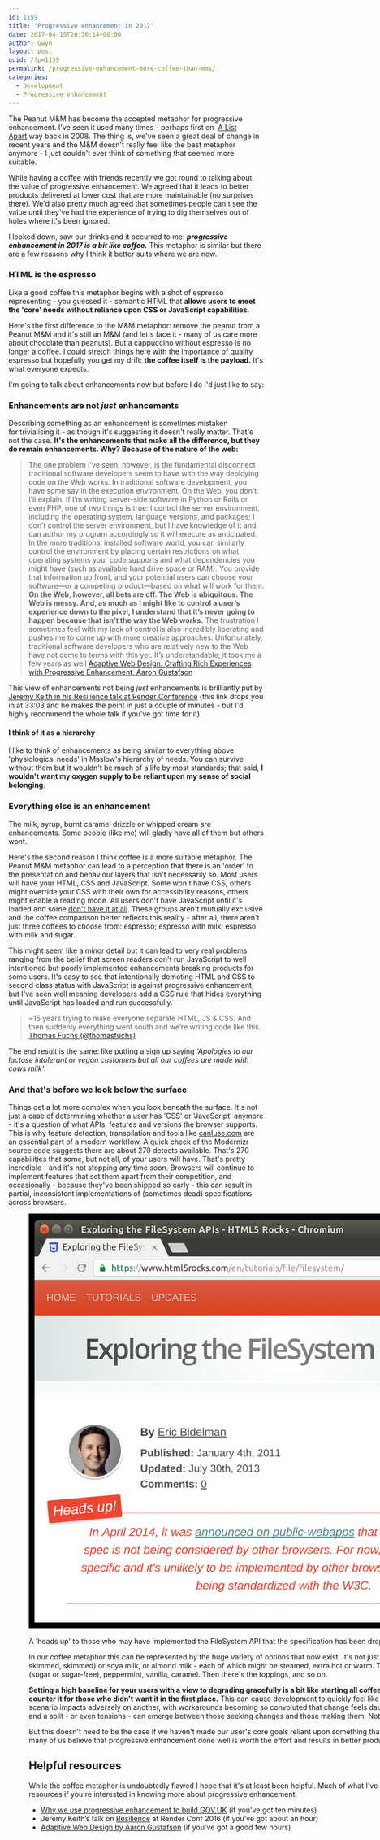 ```yaml
---
id: 1159
title: 'Progressive enhancement in 2017'
date: 2017-04-15T20:36:14+00:00
author: Gwyn
layout: post
guid: /?p=1159
permalink: /progressive-enhancement-more-coffee-than-mms/
categories:
  - Development
  - Progressive enhancement
---
```

The Peanut M&M has become the accepted metaphor for progressive enhancement. I've seen it used many times - perhaps first on  [A List Apart](https://alistapart.com/article/understandingprogressiveenhancement) way back in 2008. The thing is, we've seen a great deal of change in recent years and the M&M doesn't really feel like the best metaphor anymore - I just couldn't ever think of something that seemed more suitable.

While having a coffee with friends recently we got round to talking about the value of progressive enhancement. We agreed that it leads to better products delivered at lower cost that are more maintainable (no surprises there). We'd also pretty much agreed that sometimes people can't see the value until they've had the experience of trying to dig themselves out of holes where it's been ignored.

I looked down, saw our drinks and it occurred to me: **_progressive enhancement in 2017 is a bit like coffee._** This metaphor is similar but there are a few reasons why I think it better suits where we are now.

### HTML is the espresso

Like a good coffee this metaphor begins with a shot of espresso representing - you guessed it - semantic HTML that **allows users to meet the 'core' needs without reliance upon CSS or JavaScript capabilities**.

Here's the first difference to the M&M metaphor: remove the peanut from a Peanut M&M and it's still an M&M (and let's face it - many of us care more about chocolate than peanuts). But a cappuccino without espresso is no longer a coffee. I could stretch things here with the importance of quality espresso but hopefully you get my drift: **the coffee itself is the payload.** It's what everyone expects.

I'm going to talk about enhancements now but before I do I'd just like to say:

### Enhancements are not _just_ enhancements

Describing something as an enhancement is sometimes mistaken for trivialising it - as though it's suggesting it doesn't really matter. That's not the case. **It's the enhancements that make all the difference, but they do remain enhancements. Why? Because of the nature of the web:**

  > The one problem I’ve seen, however, is the fundamental disconnect traditional software developers seem to have with the way deploying code on the Web works. In traditional software development, you have some say in the execution environment. On the Web, you don’t. I’ll explain. If I’m writing server-side software in Python or Rails or even PHP, one of two things is true: I control the server environment, including the operating system, language versions, and packages; I don’t control the server environment, but I have knowledge of it and can author my program accordingly so it will execute as anticipated. In the more traditional installed software world, you can similarly control the environment by placing certain restrictions on what operating systems your code supports and what dependencies you might have (such as available hard drive space or RAM). You provide that information up front, and your potential users can choose your software—or a competing product—based on what will work for them. <strong>On the Web, however, all bets are off. The Web is ubiquitous. The Web is messy. And, as much as I might like to control a user’s experience down to the pixel, I understand that it’s never going to happen because that isn’t the way the Web works.</strong> The frustration I sometimes feel with my lack of control is also incredibly liberating and pushes me to come up with more creative approaches. Unfortunately, traditional software developers who are relatively new to the Web have not come to terms with this yet. It’s understandable; it took me a few years as well [Adaptive Web Design: Crafting Rich Experiences with Progressive Enhancement, Aaron Gustafson](https://www.safaribooksonline.com/library/view/adaptive-web-design/9780134216287/)

This view of enhancements not being _just_ enhancements is brilliantly put by [Jeremy Keith in his Resilience talk at Render Conference](https://vimeo.com/166790296#t=1993s) (this link drops you in at 33:03 and he makes the point in just a couple of minutes - but I'd highly recommend the whole talk if you've got time for it).
 
#### I think of it as a hierarchy

 I like to think of enhancements as being similar to everything above 'physiological needs' in Maslow's hierarchy of needs. You can survive without them but it wouldn't be much of a life by most standards; that said, **I wouldn't want my oxygen supply to be reliant upon my sense of social belonging**.

### Everything else is an enhancement

The milk, syrup, burnt caramel drizzle or whipped cream are enhancements. Some people (like me) will gladly have all of them but others wont.

Here's the second reason I think coffee is a more suitable metaphor. The Peanut M&M metaphor can lead to a perception that there is an 'order' to the presentation and behaviour layers that isn't necessarily so. Most users will have your HTML, CSS and JavaScript. Some won't have CSS, others might override your CSS with their own for accessibility reasons, others might enable a reading mode. All users don't have JavaScript until it's loaded and some [don't have it at all](https://kryogenix.org/code/browser/everyonehasjs.html). These groups aren't mutually exclusive and the coffee comparison better reflects this reality - after all, there aren't just three coffees to choose from: espresso; espresso with milk; espresso with milk and sugar.

This might seem like a minor detail but it can lead to very real problems ranging from the belief that screen readers don't run JavaScript to well intentioned but poorly implemented enhancements breaking products for some users. It's easy to see that intentionally demoting HTML and CSS to second class status with JavaScript is against progressive enhancement, but I've seen well meaning developers add a CSS rule that hides everything until JavaScript has loaded and run successfully.

> ~15 years trying to make everyone separate HTML, JS & CSS. And then suddenly everything went south and we’re writing code like this. [Thomas Fuchs (@thomasfuchs)](https://twitter.com/thomasfuchs/status/810885087214637057)

The end result is the same: like putting a sign up saying _'Apologies to our lactose intolerant or vegan customers but all our coffees are made with cows milk'_.

### And that's before we look below the surface

Things get a lot more complex when you look beneath the surface. It's not just a case of determining whether a user has 'CSS' or 'JavaScript' anymore - it's a question of what APIs, features and versions the browser supports. This is why feature detection, transpilation and tools like [canIuse.com](http://caniuse.com/#) are an essential part of a modern workflow. A quick check of the Modernizr source code suggests there are about 270 detects available. That's 270 capabilities that some, but not all, of your users will have. That's pretty incredible - and it's not stopping any time soon. Browsers will continue to implement features that set them apart from their competition, and occasionally - because they've been shipped so early - this can result in partial, inconsistent implementations of (sometimes dead) specifications across browsers.<figure id="attachment_1283" style="width: 1024px" class="wp-caption alignnone">

![](/content/exploring_filesystem_api.png)

A ‘heads up' to those who may have implemented the FileSystem API that the specification has been dropped.

In our coffee metaphor this can be represented by the huge variety of options that now exist. It's not just 'milk' any more, it's cow's milk (whole, semi-skimmed, skimmed) or soya milk, or almond milk - each of which might be steamed, extra hot or warm. Then there's the flavoured syrups - hazelnut (sugar or sugar-free), peppermint, vanilla, caramel. Then there's the toppings, and so on.

**Setting a high baseline for your users with a view to degrading gracefully is a bit like starting all coffees with a syrup then adding other flavours to counter it for those who didn't want it in the first place.** This can cause development to quickly feel like every change made to accommodate one scenario impacts adversely on another, with workarounds becoming so convoluted that change feels daunting. Development slows down, morale drops and a split - or even tensions - can emerge between those seeking changes and those making them. Not a good scenario for a team or a product.

But this doesn't need to be the case if we haven't made our user's core goals reliant upon something that should have been an enhancement. That's why many of us believe that progressive enhancement done well is worth the effort and results in better products and happier, more productive teams.

## Helpful resources

While the coffee metaphor is undoubtedly flawed I hope that it's at least been helpful. Much of what I've said here has been said before, so here are a few resources if you're interested in knowing more about progressive enhancement:

* [Why we use progressive enhancement to build GOV.UK](https://gdstechnology.blog.gov.uk/2016/09/19/why-we-use-progressive-enhancement-to-build-gov-uk/) (if you've got ten minutes)
* Jeremy Keith’s talk on [Resilience](https://vimeo.com/166790296) at Render Conf 2016 (if you’ve got about an hour)
* [Adaptive Web Design by Aaron Gustafson](https://adaptivewebdesign.info/2nd-edition/) (if you've got a good few hours)